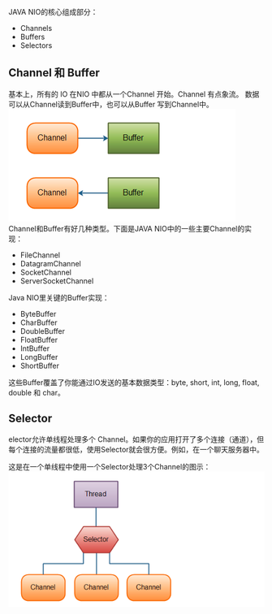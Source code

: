 JAVA NIO的核心组成部分：
* Channels
* Buffers
* Selectors
## Channel 和 Buffer
基本上，所有的 IO 在NIO 中都从一个Channel 开始。Channel 有点象流。 数据可以从Channel读到Buffer中，也可以从Buffer 写到Channel中。
![ChannelAndBuffer](https://raw.githubusercontent.com/benkang-chen/java-NIO/master/picture/ChannelAndBuffer.png)
Channel和Buffer有好几种类型。下面是JAVA NIO中的一些主要Channel的实现：
* FileChannel
* DatagramChannel
* SocketChannel
* ServerSocketChannel

Java NIO里关键的Buffer实现：
* ByteBuffer
* CharBuffer
* DoubleBuffer
* FloatBuffer
* IntBuffer
* LongBuffer
* ShortBuffer

这些Buffer覆盖了你能通过IO发送的基本数据类型：byte, short, int, long, float, double 和 char。
## Selector
elector允许单线程处理多个 Channel。如果你的应用打开了多个连接（通道），但每个连接的流量都很低，使用Selector就会很方便。例如，在一个聊天服务器中。

这是在一个单线程中使用一个Selector处理3个Channel的图示：
![Select](https://raw.githubusercontent.com/benkang-chen/java-NIO/master/picture/Select.png)